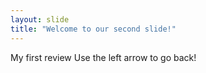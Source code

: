 ```yaml
---
layout: slide
title: "Welcome to our second slide!"
---
```

My first review
Use the left arrow to go back!
